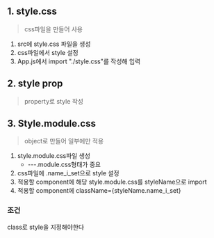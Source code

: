 ## 1. style.css
> css파일을 만들어 사용

1. src에 style.css 파일을 생성
2. css파일에서 style 설정
3. App.js에서 import "./style.css"를 작성해 입력

## 2. style prop
> property로 style 작성

## 3. Style.module.css
> object로 만들어 일부에만 적용

1. style.module.css파일 생성
	- ---.module.css형태가 중요
2. css파일에 .name_i_set으로 style 설정
3. 적용할 component에 해당 style.module.css를 styleName으로 import
4. 적용할 component에 className={styleName.name_i_set}

### 조건
class로  style을 지정해야한다